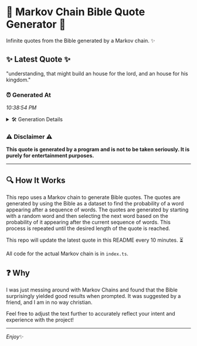 # 📖 Markov Chain Bible Quote Generator 📖

Infinite quotes from the Bible generated by a Markov chain. ✨

## ✨ Latest Quote ✨
"understanding, that might build an house for the lord, and an house for his kingdom."

### ⏰ Generated At
*10:38:54 PM*

<details>
    <summary>🛠️ Generation Details</summary>
    <p>
        <strong>🌱 Seed:</strong> understanding,<br>
        <strong>🔄 Iterations:</strong> 14<br>
        <strong>📜 Context History:</strong><br>[ understanding, ]: that<br>[ understanding,, that ]: might<br>[ understanding,, that, might ]: build<br>[ understanding,, that, might, build ]: an<br>[ understanding,, that, might, build, an ]: house<br>[ understanding,, that, might, build, an, house ]: for<br>[ that, might, build, an, house, for ]: the<br>[ might, build, an, house, for, the ]: lord,<br>[ build, an, house, for, the, lord, ]: and<br>[ an, house, for, the, lord,, and ]: an<br>[ house, for, the, lord,, and, an ]: house<br>[ for, the, lord,, and, an, house ]: for<br>[ the, lord,, and, an, house, for ]: his<br>[ lord,, and, an, house, for, his ]: kingdom.<br>
    </p>
</details>

### ⚠️ Disclaimer ⚠️
**This quote is generated by a program and is not to be taken seriously. It is purely for entertainment purposes.**

---

## 🔍 How It Works

This repo uses a Markov chain to generate Bible quotes. The quotes are generated by using the Bible as a dataset to find the probability of a word appearing after a sequence of words. The quotes are generated by starting with a random word and then selecting the next word based on the probability of it appearing after the current sequence of words. This process is repeated until the desired length of the quote is reached.

This repo will update the latest quote in this README every 10 minutes. ⏳

All code for the actual Markov chain is in `index.ts`.

## ❓ Why

I was just messing around with Markov Chains and found that the Bible surprisingly yielded good results when prompted. 
It was suggested by a friend, and I am in no way christian.

Feel free to adjust the text further to accurately reflect your intent and experience with the project!

---

*Enjoy*✨
